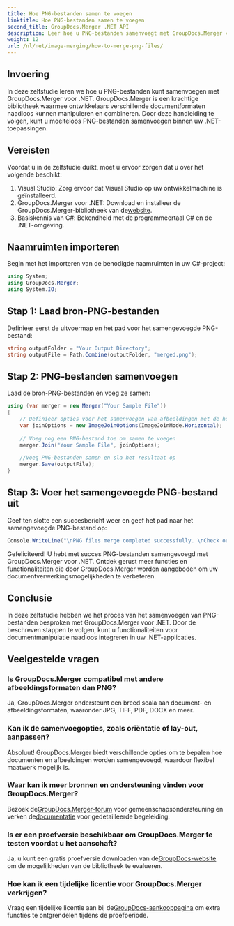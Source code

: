 ```yaml
---
title: Hoe PNG-bestanden samen te voegen
linktitle: Hoe PNG-bestanden samen te voegen
second_title: GroupDocs.Merger .NET API
description: Leer hoe u PNG-bestanden samenvoegt met GroupDocs.Merger voor .NET. Stap-voor-stap handleiding voor naadloze integratie in uw .NET-applicaties.
weight: 12
url: /nl/net/image-merging/how-to-merge-png-files/
---
```

## Invoering
In deze zelfstudie leren we hoe u PNG-bestanden kunt samenvoegen met GroupDocs.Merger voor .NET. GroupDocs.Merger is een krachtige bibliotheek waarmee ontwikkelaars verschillende documentformaten naadloos kunnen manipuleren en combineren. Door deze handleiding te volgen, kunt u moeiteloos PNG-bestanden samenvoegen binnen uw .NET-toepassingen.
## Vereisten
Voordat u in de zelfstudie duikt, moet u ervoor zorgen dat u over het volgende beschikt:
1. Visual Studio: Zorg ervoor dat Visual Studio op uw ontwikkelmachine is geïnstalleerd.
2.  GroupDocs.Merger voor .NET: Download en installeer de GroupDocs.Merger-bibliotheek van de[website](https://releases.groupdocs.com/merger/net/).
3. Basiskennis van C#: Bekendheid met de programmeertaal C# en de .NET-omgeving.

## Naamruimten importeren
Begin met het importeren van de benodigde naamruimten in uw C#-project:
```csharp
using System; 
using GroupDocs.Merger;
using System.IO;
```
## Stap 1: Laad bron-PNG-bestanden
Definieer eerst de uitvoermap en het pad voor het samengevoegde PNG-bestand:
```csharp
string outputFolder = "Your Output Directory";
string outputFile = Path.Combine(outputFolder, "merged.png");
```
## Stap 2: PNG-bestanden samenvoegen
Laad de bron-PNG-bestanden en voeg ze samen:
```csharp
using (var merger = new Merger("Your Sample File"))
{
    // Definieer opties voor het samenvoegen van afbeeldingen met de horizontale samenvoegmodus
    var joinOptions = new ImageJoinOptions(ImageJoinMode.Horizontal);
    
    // Voeg nog een PNG-bestand toe om samen te voegen
    merger.Join("Your Sample File", joinOptions);
    
    //Voeg PNG-bestanden samen en sla het resultaat op
    merger.Save(outputFile);
}
```
## Stap 3: Voer het samengevoegde PNG-bestand uit
Geef ten slotte een succesbericht weer en geef het pad naar het samengevoegde PNG-bestand op:
```csharp
Console.WriteLine("\nPNG files merge completed successfully. \nCheck output in {0}", outputFolder);
```
Gefeliciteerd! U hebt met succes PNG-bestanden samengevoegd met GroupDocs.Merger voor .NET. Ontdek gerust meer functies en functionaliteiten die door GroupDocs.Merger worden aangeboden om uw documentverwerkingsmogelijkheden te verbeteren.


## Conclusie
In deze zelfstudie hebben we het proces van het samenvoegen van PNG-bestanden besproken met GroupDocs.Merger voor .NET. Door de beschreven stappen te volgen, kunt u functionaliteiten voor documentmanipulatie naadloos integreren in uw .NET-applicaties.
## Veelgestelde vragen
### Is GroupDocs.Merger compatibel met andere afbeeldingsformaten dan PNG?
Ja, GroupDocs.Merger ondersteunt een breed scala aan document- en afbeeldingsformaten, waaronder JPG, TIFF, PDF, DOCX en meer.
### Kan ik de samenvoegopties, zoals oriëntatie of lay-out, aanpassen?
Absoluut! GroupDocs.Merger biedt verschillende opties om te bepalen hoe documenten en afbeeldingen worden samengevoegd, waardoor flexibel maatwerk mogelijk is.
### Waar kan ik meer bronnen en ondersteuning vinden voor GroupDocs.Merger?
 Bezoek de[GroupDocs.Merger-forum](https://forum.groupdocs.com/c/merger/32) voor gemeenschapsondersteuning en verken de[documentatie](https://tutorials.groupdocs.com/merger/net/) voor gedetailleerde begeleiding.
### Is er een proefversie beschikbaar om GroupDocs.Merger te testen voordat u het aanschaft?
 Ja, u kunt een gratis proefversie downloaden van de[GroupDocs-website](https://releases.groupdocs.com/) om de mogelijkheden van de bibliotheek te evalueren.
### Hoe kan ik een tijdelijke licentie voor GroupDocs.Merger verkrijgen?
 Vraag een tijdelijke licentie aan bij de[GroupDocs-aankooppagina](https://purchase.groupdocs.com/temporary-license/) om extra functies te ontgrendelen tijdens de proefperiode.